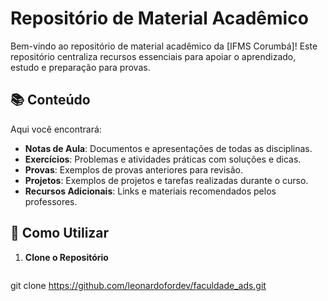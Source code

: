 # Repositório de Material Acadêmico

Bem-vindo ao repositório de material acadêmico da [IFMS Corumbá]! Este repositório centraliza recursos essenciais para apoiar o aprendizado, estudo e preparação para provas.

## 📚 Conteúdo

Aqui você encontrará:

- **Notas de Aula**: Documentos e apresentações de todas as disciplinas.
- **Exercícios**: Problemas e atividades práticas com soluções e dicas.
- **Provas**: Exemplos de provas anteriores para revisão.
- **Projetos**: Exemplos de projetos e tarefas realizadas durante o curso.
- **Recursos Adicionais**: Links e materiais recomendados pelos professores.

## 🚀 Como Utilizar

1. **Clone o Repositório**
   ```bash
  git clone https://github.com/leonardofordev/faculdade_ads.git
